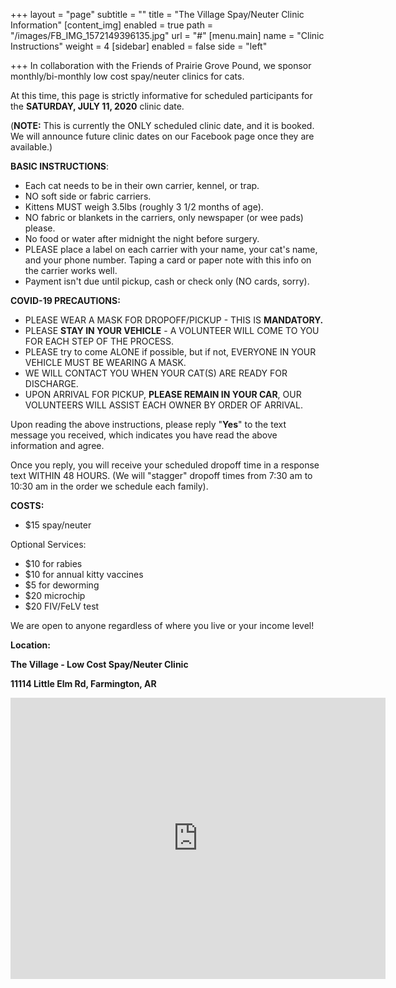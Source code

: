+++
layout = "page"
subtitle = ""
title = "The Village Spay/Neuter Clinic Information"
[content_img]
enabled = true
path = "/images/FB_IMG_1572149396135.jpg"
url = "#"
[menu.main]
name = "Clinic Instructions"
weight = 4
[sidebar]
enabled = false
side = "left"

+++
In collaboration with the Friends of Prairie Grove Pound, we sponsor monthly/bi-monthly low cost spay/neuter clinics for cats.

At this time, this page is strictly informative for scheduled participants for the **SATURDAY, JULY 11, 2020** clinic date.  

(**NOTE:**  This is currently the ONLY scheduled clinic date, and it is booked.  We will announce future clinic dates on our Facebook page once they are available.)

**BASIC INSTRUCTIONS**:

* Each cat needs to be in their own carrier, kennel, or trap.
* NO soft side or fabric carriers.
* Kittens MUST weigh 3.5lbs (roughly 3 1/2 months of age).
* NO fabric or blankets in the carriers, only newspaper (or wee pads) please.
* No food or water after midnight the night before surgery.
* PLEASE place a label on each carrier with your name, your cat's name, and your phone number.  Taping a card or paper note with this info on the carrier works well.
* Payment isn't due until pickup, cash or check only (NO cards, sorry).

**COVID-19 PRECAUTIONS:**

* PLEASE WEAR A MASK FOR DROPOFF/PICKUP - THIS IS **MANDATORY.**
* PLEASE **STAY IN YOUR VEHICLE** - A VOLUNTEER WILL COME TO YOU FOR EACH STEP OF THE PROCESS.
* PLEASE try to come ALONE if possible, but if not, EVERYONE IN YOUR VEHICLE MUST BE WEARING A MASK.
* WE WILL CONTACT YOU WHEN YOUR CAT(S) ARE READY FOR DISCHARGE.
* UPON ARRIVAL FOR PICKUP, **PLEASE REMAIN IN YOUR CAR**, OUR VOLUNTEERS WILL ASSIST EACH OWNER BY ORDER OF ARRIVAL.

Upon reading the above instructions, please reply "**Yes**" to the text message you received, which indicates you have read the above information and agree.

Once you reply, you will receive your scheduled dropoff time in a response text WITHIN 48 HOURS.  (We will "stagger" dropoff times from 7:30 am to 10:30 am in the order we schedule each family).

**COSTS:**

* $15 spay/neuter

Optional Services:

* $10 for rabies
* $10 for annual kitty vaccines
* $5 for deworming
* $20 microchip
* $20 FIV/FeLV test

We are open to anyone regardless of where you live or your income level!

**Location:**

**The Village - Low Cost Spay/Neuter Clinic**

**11114 Little Elm Rd, Farmington, AR**

<iframe src="https://www.google.com/maps/embed?pb=!1m18!1m12!1m3!1d3227.5838818202606!2d-94.28709398473224!3d36.00603278011988!2m3!1f0!2f0!3f0!3m2!1i1024!2i768!4f13.1!3m3!1m2!1s0x87c97a709f2a74f1%3A0xdecbe500f1bb12d0!2s11114%20Little%20Elm%20Rd%2C%20Farmington%2C%20AR%2072730!5e0!3m2!1sen!2sus!4v1592327682132!5m2!1sen!2sus" width="600" height="450" frameborder="0" style="border:0;" allowfullscreen="" aria-hidden="false" tabindex="0"></iframe>